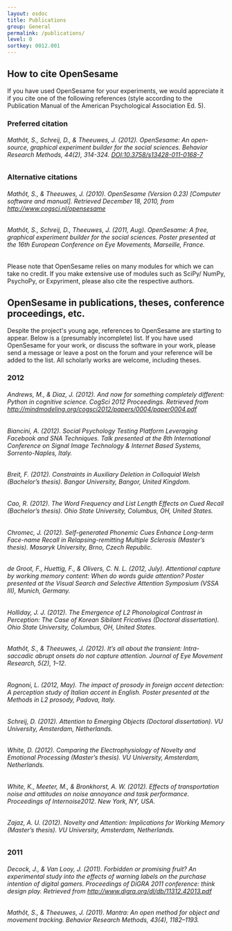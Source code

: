 ```yaml
---
layout: osdoc
title: Publications
group: General
permalink: /publications/
level: 0
sortkey: 0012.001
---
```


How to cite OpenSesame
----------------------

If you have used OpenSesame for your experiments, we would appreciate it if you cite one of the following references (style according to the Publication Manual of the American Psychological Association Ed. 5).

### Preferred citation

###### Mathôt, S., Schreij, D., & Theeuwes, J. (2012). OpenSesame: An open-source, graphical experiment builder for the social sciences. *Behavior Research Methods*, *44*(2), 314-324. [DOI:10.3758/s13428-011-0168-7][mathot_theeuwes_2012_brm]

### Alternative citations

###### Mathôt, S., & Theeuwes, J. (2010). OpenSesame (Version 0.23) [Computer software and manual]. Retrieved December 18, 2010, from <http://www.cogsci.nl/opensesame>

###### Mathôt, S., Schreij, D., Theeuwes, J. (2011, Aug). *OpenSesame: A free, graphical experiment builder for the social sciences.* Poster presented at the 16th European Conference on Eye Movements, Marseille, France.

Please note that OpenSesame relies on many modules for which we can take no credit. If you make extensive use of modules such as SciPy/ NumPy, PsychoPy, or Expyriment, please also cite the respective authors.

OpenSesame in publications, theses, conference proceedings, etc.
----------------------------------------------------------------

Despite the project's young age, references to OpenSesame are starting to appear. Below is a (presumably incomplete) list. If you have used OpenSesame for your work, or discuss the software in your work, please send a message or leave a post on the forum and your reference will be added to the list. All scholarly works are welcome, including theses.

### 2012

###### Andrews, M., & Diaz, J. (2012). And now for something completely different: Python in cognitive science. *CogSci 2012 Proceedings.* Retrieved from <http://mindmodeling.org/cogsci2012/papers/0004/paper0004.pdf>

###### Biancini, A. (2012). *Social Psychology Testing Platform Leveraging Facebook and SNA Techniques.* Talk presented at the 8th International Conference on Signal Image Technology & Internet Based Systems, Sorrento-Naples, Italy.

###### Breit, F. (2012). *Constraints in Auxiliary Deletion in Colloquial Welsh* (Bachelor’s thesis). Bangor University, Bangor, United Kingdom.

###### Cao, R. (2012). *The Word Frequency and List Length Effects on Cued Recall* (Bachelor’s thesis). Ohio State University, Columbus, OH, United States.

###### Chromec, J. (2012). *Self-generated Phonemic Cues Enhance Long-term Face-name Recall in Relapsing-remitting Multiple Sclerosis* (Master’s thesis). Masaryk University, Brno, Czech Republic.

###### de Groot, F., Huettig, F., & Olivers, C. N. L. (2012, July). *Attentional capture by working memory content: When do words guide attention?* Poster presented at the Visual Search and Selective Attention Symposium (VSSA III), Munich, Germany.

###### Holliday, J. J. (2012). *The Emergence of L2 Phonological Contrast in Perception: The Case of Korean Sibilant Fricatives* (Doctoral dissertation). Ohio State University, Columbus, OH, United States.

###### Mathôt, S., & Theeuwes, J. (2012). It’s all about the transient: Intra-saccadic abrupt onsets do not capture attention. *Journal of Eye Movement Research*, *5*(2), 1–12.

###### Rognoni, L. (2012, May). *The impact of prosody in foreign accent detection: A perception study of Italian accent in English.* Poster presented at the Methods in L2 prosody, Padova, Italy.

###### Schreij, D. (2012). *Attention to Emerging Objects* (Doctoral dissertation). VU University, Amsterdam, Netherlands.

###### White, D. (2012). *Comparing the Electrophysiology of Novelty and Emotional Processing* (Master’s thesis). VU University, Amsterdam, Netherlands.

###### White, K., Meeter, M., & Bronkhorst, A. W. (2012). Effects of transportation noise and attitudes on noise annoyance and task performance. Proceedings of Internoise2012. New York, NY, USA.

###### Zajaz, A. U. (2012). *Novelty and Attention: Implications for Working Memory* (Master’s thesis). VU University, Amsterdam, Netherlands.

### 2011

###### Decock, J., & Van Looy, J. (2011). Forbidden or promising fruit? An experimental study into the effects of warning labels on the purchase intention of digital gamers. *Proceedings of DiGRA 2011 conference: think design play.* Retrieved from <http://www.digra.org/dl/db/11312.42013.pdf>

###### Mathôt, S., & Theeuwes, J. (2011). Mantra: An open method for object and movement tracking. *Behavior Research Methods*, *43*(4), 1182–1193.

[mathot_theeuwes_2012_brm]: http://www.ncbi.nlm.nih.gov/pmc/articles/PMC3356517/